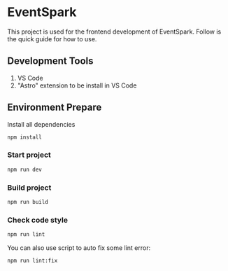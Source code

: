 # EventSpark

This project is used for the frontend development of EventSpark. Follow is the quick guide for how to use.

## Development Tools

1. VS Code
2. "Astro" extension to be install in VS Code

## Environment Prepare

Install all dependencies

```bash
npm install
```

### Start project

```bash
npm run dev
```

### Build project

```bash
npm run build
```

### Check code style

```bash
npm run lint
```

You can also use script to auto fix some lint error:

```bash
npm run lint:fix
```
